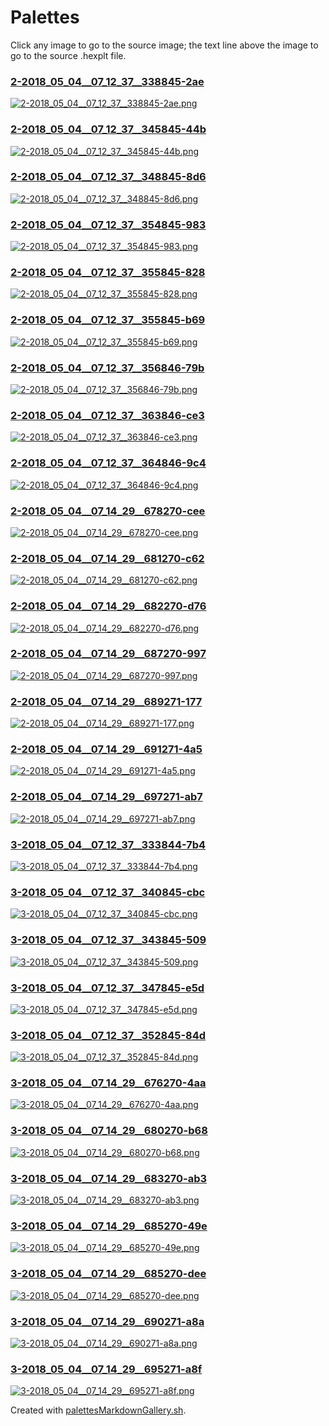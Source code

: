 # Palettes

Click any image to go to the source image; the text line above the image to go to the source .hexplt file.

### [2-2018_05_04__07_12_37__338845-2ae](2-2018_05_04__07_12_37__338845-2ae.hexplt)

[ ![2-2018_05_04__07_12_37__338845-2ae.png](2-2018_05_04__07_12_37__338845-2ae.png) ](2-2018_05_04__07_12_37__338845-2ae.png)

### [2-2018_05_04__07_12_37__345845-44b](2-2018_05_04__07_12_37__345845-44b.hexplt)

[ ![2-2018_05_04__07_12_37__345845-44b.png](2-2018_05_04__07_12_37__345845-44b.png) ](2-2018_05_04__07_12_37__345845-44b.png)

### [2-2018_05_04__07_12_37__348845-8d6](2-2018_05_04__07_12_37__348845-8d6.hexplt)

[ ![2-2018_05_04__07_12_37__348845-8d6.png](2-2018_05_04__07_12_37__348845-8d6.png) ](2-2018_05_04__07_12_37__348845-8d6.png)

### [2-2018_05_04__07_12_37__354845-983](2-2018_05_04__07_12_37__354845-983.hexplt)

[ ![2-2018_05_04__07_12_37__354845-983.png](2-2018_05_04__07_12_37__354845-983.png) ](2-2018_05_04__07_12_37__354845-983.png)

### [2-2018_05_04__07_12_37__355845-828](2-2018_05_04__07_12_37__355845-828.hexplt)

[ ![2-2018_05_04__07_12_37__355845-828.png](2-2018_05_04__07_12_37__355845-828.png) ](2-2018_05_04__07_12_37__355845-828.png)

### [2-2018_05_04__07_12_37__355845-b69](2-2018_05_04__07_12_37__355845-b69.hexplt)

[ ![2-2018_05_04__07_12_37__355845-b69.png](2-2018_05_04__07_12_37__355845-b69.png) ](2-2018_05_04__07_12_37__355845-b69.png)

### [2-2018_05_04__07_12_37__356846-79b](2-2018_05_04__07_12_37__356846-79b.hexplt)

[ ![2-2018_05_04__07_12_37__356846-79b.png](2-2018_05_04__07_12_37__356846-79b.png) ](2-2018_05_04__07_12_37__356846-79b.png)

### [2-2018_05_04__07_12_37__363846-ce3](2-2018_05_04__07_12_37__363846-ce3.hexplt)

[ ![2-2018_05_04__07_12_37__363846-ce3.png](2-2018_05_04__07_12_37__363846-ce3.png) ](2-2018_05_04__07_12_37__363846-ce3.png)

### [2-2018_05_04__07_12_37__364846-9c4](2-2018_05_04__07_12_37__364846-9c4.hexplt)

[ ![2-2018_05_04__07_12_37__364846-9c4.png](2-2018_05_04__07_12_37__364846-9c4.png) ](2-2018_05_04__07_12_37__364846-9c4.png)

### [2-2018_05_04__07_14_29__678270-cee](2-2018_05_04__07_14_29__678270-cee.hexplt)

[ ![2-2018_05_04__07_14_29__678270-cee.png](2-2018_05_04__07_14_29__678270-cee.png) ](2-2018_05_04__07_14_29__678270-cee.png)

### [2-2018_05_04__07_14_29__681270-c62](2-2018_05_04__07_14_29__681270-c62.hexplt)

[ ![2-2018_05_04__07_14_29__681270-c62.png](2-2018_05_04__07_14_29__681270-c62.png) ](2-2018_05_04__07_14_29__681270-c62.png)

### [2-2018_05_04__07_14_29__682270-d76](2-2018_05_04__07_14_29__682270-d76.hexplt)

[ ![2-2018_05_04__07_14_29__682270-d76.png](2-2018_05_04__07_14_29__682270-d76.png) ](2-2018_05_04__07_14_29__682270-d76.png)

### [2-2018_05_04__07_14_29__687270-997](2-2018_05_04__07_14_29__687270-997.hexplt)

[ ![2-2018_05_04__07_14_29__687270-997.png](2-2018_05_04__07_14_29__687270-997.png) ](2-2018_05_04__07_14_29__687270-997.png)

### [2-2018_05_04__07_14_29__689271-177](2-2018_05_04__07_14_29__689271-177.hexplt)

[ ![2-2018_05_04__07_14_29__689271-177.png](2-2018_05_04__07_14_29__689271-177.png) ](2-2018_05_04__07_14_29__689271-177.png)

### [2-2018_05_04__07_14_29__691271-4a5](2-2018_05_04__07_14_29__691271-4a5.hexplt)

[ ![2-2018_05_04__07_14_29__691271-4a5.png](2-2018_05_04__07_14_29__691271-4a5.png) ](2-2018_05_04__07_14_29__691271-4a5.png)

### [2-2018_05_04__07_14_29__697271-ab7](2-2018_05_04__07_14_29__697271-ab7.hexplt)

[ ![2-2018_05_04__07_14_29__697271-ab7.png](2-2018_05_04__07_14_29__697271-ab7.png) ](2-2018_05_04__07_14_29__697271-ab7.png)

### [3-2018_05_04__07_12_37__333844-7b4](3-2018_05_04__07_12_37__333844-7b4.hexplt)

[ ![3-2018_05_04__07_12_37__333844-7b4.png](3-2018_05_04__07_12_37__333844-7b4.png) ](3-2018_05_04__07_12_37__333844-7b4.png)

### [3-2018_05_04__07_12_37__340845-cbc](3-2018_05_04__07_12_37__340845-cbc.hexplt)

[ ![3-2018_05_04__07_12_37__340845-cbc.png](3-2018_05_04__07_12_37__340845-cbc.png) ](3-2018_05_04__07_12_37__340845-cbc.png)

### [3-2018_05_04__07_12_37__343845-509](3-2018_05_04__07_12_37__343845-509.hexplt)

[ ![3-2018_05_04__07_12_37__343845-509.png](3-2018_05_04__07_12_37__343845-509.png) ](3-2018_05_04__07_12_37__343845-509.png)

### [3-2018_05_04__07_12_37__347845-e5d](3-2018_05_04__07_12_37__347845-e5d.hexplt)

[ ![3-2018_05_04__07_12_37__347845-e5d.png](3-2018_05_04__07_12_37__347845-e5d.png) ](3-2018_05_04__07_12_37__347845-e5d.png)

### [3-2018_05_04__07_12_37__352845-84d](3-2018_05_04__07_12_37__352845-84d.hexplt)

[ ![3-2018_05_04__07_12_37__352845-84d.png](3-2018_05_04__07_12_37__352845-84d.png) ](3-2018_05_04__07_12_37__352845-84d.png)

### [3-2018_05_04__07_14_29__676270-4aa](3-2018_05_04__07_14_29__676270-4aa.hexplt)

[ ![3-2018_05_04__07_14_29__676270-4aa.png](3-2018_05_04__07_14_29__676270-4aa.png) ](3-2018_05_04__07_14_29__676270-4aa.png)

### [3-2018_05_04__07_14_29__680270-b68](3-2018_05_04__07_14_29__680270-b68.hexplt)

[ ![3-2018_05_04__07_14_29__680270-b68.png](3-2018_05_04__07_14_29__680270-b68.png) ](3-2018_05_04__07_14_29__680270-b68.png)

### [3-2018_05_04__07_14_29__683270-ab3](3-2018_05_04__07_14_29__683270-ab3.hexplt)

[ ![3-2018_05_04__07_14_29__683270-ab3.png](3-2018_05_04__07_14_29__683270-ab3.png) ](3-2018_05_04__07_14_29__683270-ab3.png)

### [3-2018_05_04__07_14_29__685270-49e](3-2018_05_04__07_14_29__685270-49e.hexplt)

[ ![3-2018_05_04__07_14_29__685270-49e.png](3-2018_05_04__07_14_29__685270-49e.png) ](3-2018_05_04__07_14_29__685270-49e.png)

### [3-2018_05_04__07_14_29__685270-dee](3-2018_05_04__07_14_29__685270-dee.hexplt)

[ ![3-2018_05_04__07_14_29__685270-dee.png](3-2018_05_04__07_14_29__685270-dee.png) ](3-2018_05_04__07_14_29__685270-dee.png)

### [3-2018_05_04__07_14_29__690271-a8a](3-2018_05_04__07_14_29__690271-a8a.hexplt)

[ ![3-2018_05_04__07_14_29__690271-a8a.png](3-2018_05_04__07_14_29__690271-a8a.png) ](3-2018_05_04__07_14_29__690271-a8a.png)

### [3-2018_05_04__07_14_29__695271-a8f](3-2018_05_04__07_14_29__695271-a8f.hexplt)

[ ![3-2018_05_04__07_14_29__695271-a8f.png](3-2018_05_04__07_14_29__695271-a8f.png) ](3-2018_05_04__07_14_29__695271-a8f.png)

Created with [palettesMarkdownGallery.sh](https://github.com/earthbound19/_ebDev/blob/master/scripts/palettesMarkdownGallery.sh).